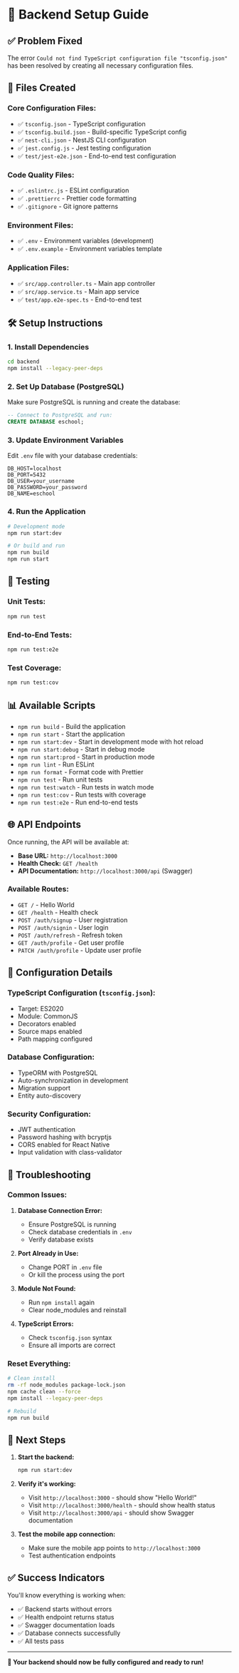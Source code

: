 # 🚀 Backend Setup Guide

## ✅ **Problem Fixed**

The error `Could not find TypeScript configuration file "tsconfig.json"` has been resolved by creating all necessary configuration files.

## 📁 **Files Created**

### **Core Configuration Files:**
- ✅ `tsconfig.json` - TypeScript configuration
- ✅ `tsconfig.build.json` - Build-specific TypeScript config
- ✅ `nest-cli.json` - NestJS CLI configuration
- ✅ `jest.config.js` - Jest testing configuration
- ✅ `test/jest-e2e.json` - End-to-end test configuration

### **Code Quality Files:**
- ✅ `.eslintrc.js` - ESLint configuration
- ✅ `.prettierrc` - Prettier code formatting
- ✅ `.gitignore` - Git ignore patterns

### **Environment Files:**
- ✅ `.env` - Environment variables (development)
- ✅ `.env.example` - Environment variables template

### **Application Files:**
- ✅ `src/app.controller.ts` - Main app controller
- ✅ `src/app.service.ts` - Main app service
- ✅ `test/app.e2e-spec.ts` - End-to-end test

## 🛠️ **Setup Instructions**

### **1. Install Dependencies**
```bash
cd backend
npm install --legacy-peer-deps
```

### **2. Set Up Database (PostgreSQL)**
Make sure PostgreSQL is running and create the database:
```sql
-- Connect to PostgreSQL and run:
CREATE DATABASE eschool;
```

### **3. Update Environment Variables**
Edit `.env` file with your database credentials:
```env
DB_HOST=localhost
DB_PORT=5432
DB_USER=your_username
DB_PASSWORD=your_password
DB_NAME=eschool
```

### **4. Run the Application**
```bash
# Development mode
npm run start:dev

# Or build and run
npm run build
npm run start
```

## 🧪 **Testing**

### **Unit Tests:**
```bash
npm run test
```

### **End-to-End Tests:**
```bash
npm run test:e2e
```

### **Test Coverage:**
```bash
npm run test:cov
```

## 📊 **Available Scripts**

- `npm run build` - Build the application
- `npm run start` - Start the application
- `npm run start:dev` - Start in development mode with hot reload
- `npm run start:debug` - Start in debug mode
- `npm run start:prod` - Start in production mode
- `npm run lint` - Run ESLint
- `npm run format` - Format code with Prettier
- `npm run test` - Run unit tests
- `npm run test:watch` - Run tests in watch mode
- `npm run test:cov` - Run tests with coverage
- `npm run test:e2e` - Run end-to-end tests

## 🌐 **API Endpoints**

Once running, the API will be available at:
- **Base URL:** `http://localhost:3000`
- **Health Check:** `GET /health`
- **API Documentation:** `http://localhost:3000/api` (Swagger)

### **Available Routes:**
- `GET /` - Hello World
- `GET /health` - Health check
- `POST /auth/signup` - User registration
- `POST /auth/signin` - User login
- `POST /auth/refresh` - Refresh token
- `GET /auth/profile` - Get user profile
- `PATCH /auth/profile` - Update user profile

## 🔧 **Configuration Details**

### **TypeScript Configuration (`tsconfig.json`):**
- Target: ES2020
- Module: CommonJS
- Decorators enabled
- Source maps enabled
- Path mapping configured

### **Database Configuration:**
- TypeORM with PostgreSQL
- Auto-synchronization in development
- Migration support
- Entity auto-discovery

### **Security Configuration:**
- JWT authentication
- Password hashing with bcryptjs
- CORS enabled for React Native
- Input validation with class-validator

## 🚨 **Troubleshooting**

### **Common Issues:**

1. **Database Connection Error:**
   - Ensure PostgreSQL is running
   - Check database credentials in `.env`
   - Verify database exists

2. **Port Already in Use:**
   - Change PORT in `.env` file
   - Or kill the process using the port

3. **Module Not Found:**
   - Run `npm install` again
   - Clear node_modules and reinstall

4. **TypeScript Errors:**
   - Check `tsconfig.json` syntax
   - Ensure all imports are correct

### **Reset Everything:**
```bash
# Clean install
rm -rf node_modules package-lock.json
npm cache clean --force
npm install --legacy-peer-deps

# Rebuild
npm run build
```

## 🎯 **Next Steps**

1. **Start the backend:**
   ```bash
   npm run start:dev
   ```

2. **Verify it's working:**
   - Visit `http://localhost:3000` - should show "Hello World!"
   - Visit `http://localhost:3000/health` - should show health status
   - Visit `http://localhost:3000/api` - should show Swagger documentation

3. **Test the mobile app connection:**
   - Make sure the mobile app points to `http://localhost:3000`
   - Test authentication endpoints

## ✅ **Success Indicators**

You'll know everything is working when:
- ✅ Backend starts without errors
- ✅ Health endpoint returns status
- ✅ Swagger documentation loads
- ✅ Database connects successfully
- ✅ All tests pass

---

**🎉 Your backend should now be fully configured and ready to run!**